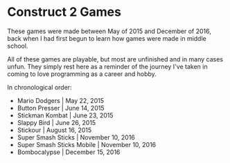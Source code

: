 # Construct 2 Games

These games were made between May of 2015 and December of 2016, back when I had first begun to learn how games were made in middle school.

All of these games are playable, but most are unfinished and in many cases unfun. They simply rest here as a reminder of the journey I've taken in coming to love programming as a career and hobby.

In chronological order:
- Mario Dodgers | May 22, 2015
- Button Presser | June 14, 2015
- Stickman Kombat | June 23, 2015
- Slappy Bird | June 26, 2015
- Stickour | August 16, 2015
- Super Smash Sticks | November 10, 2016
- Super Smash Sticks Mobile | November 10, 2016
- Bombocalypse | December 15, 2016
